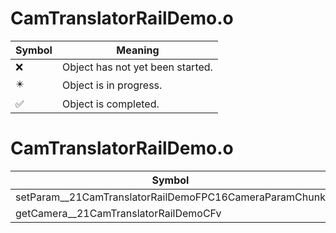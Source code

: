 # CamTranslatorRailDemo.o
| Symbol | Meaning 
| ------------- | ------------- 
| :x: | Object has not yet been started. 
| :eight_pointed_black_star: | Object is in progress. 
| :white_check_mark: | Object is completed. 


# CamTranslatorRailDemo.o
| Symbol | Decompiled? |
| ------------- | ------------- |
| setParam__21CamTranslatorRailDemoFPC16CameraParamChunk | :white_check_mark: |
| getCamera__21CamTranslatorRailDemoCFv | :white_check_mark: |
